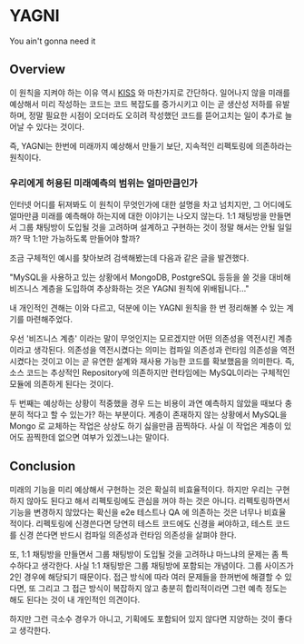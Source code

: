 # YAGNI

You ain't gonna need it

## Overview

이 원칙을 지켜야 하는 이유 역시 [KISS](./kiss.md) 와 마찬가지로 간단하다. 일어나지 않을 미래를 예상해서 미리 작성하는 코드는
코드 복잡도를 증가시키고 이는 곧 생산성 저하를 유발하며, 정말 필요한 시점이 오더라도 오히려 작성했던 코드를 뜯어고치는 일이 추가로 늘어날 수 있다는 것이다.

즉, YAGNI는 한번에 미래까지 예상해서 만들기 보단, 지속적인 리펙토링에 의존하라는 원칙이다.

### 우리에게 허용된 미래예측의 범위는 얼마만큼인가

인터넷 어디를 뒤져봐도 이 원칙이 무엇인가에 대한 설명을 차고 넘치지만, 그 어디에도 얼마만큼 미래를 예측해야 하는지에
대한 이야기는 나오지 않는다. 1:1 채팅방을 만들면서 그룹 채팅방이 도입될 것을 고려하며 설계하고 구현하는 것이 정말 해서는 안될 일일까?
딱 1:1만 가능하도록 만들어야 할까?

조금 구체적인 예시를 찾아보려 검색해봤는데 다음과 같은 글을 발견했다.

"MySQL을 사용하고 있는 상황에서 MongoDB, PostgreSQL 등등을 쓸 것을 대비해 비즈니스 계층을 도입하여 추상화하는 것은
YAGNI 원칙에 위배됩니다..." 

내 개인적인 견해는 이와 다르고, 덕분에 이는 YAGNI 원칙을 한 번 정리해볼 수 있는 계기를 마련해주었다.

우선 '비즈니스 계층' 이라는 말이 무엇인지는 모르겠지만 어떤 의존성을 역전시킨 계층이라고 생각된다.
의존성을 역전시켰다는 의미는 컴파일 의존성과 런타임 의존성을 역전시켰다는 것이고 이는 곧 유연한 설계와 재사용 가능한 코드를 확보했음을 의미한다.
즉, 소스 코드는 추상적인 Repository에 의존하지만 런타임에는 MySQL이라는 구체적인 모듈에 의존하게 된다는 것이다.

두 번째는 예상하는 상황이 적중했을 경우 드는 비용이 과연 예측하지 않았을 때보다 충분히 적다고 할 수 있는가? 하는 부분이다.
계층이 존재하지 않는 상황에서 MySQL을 Mongo 로 교체하는 작업은 상상도 하기 싫을만큼 끔찍하다. 사실 이 작업은 계층이 있어도 끔찍한데 없으면
여부가 있겠느냐는 말이다.

## Conclusion

미래의 기능을 미리 예상해서 구현하는 것은 확실히 비효율적이다. 하지만 우리는 구현하지 않아도 된다고 해서 리펙토링에도 관심을 꺼야 하는 것은 아니다.
리펙토링하면서 기능을 변경하지 않았다는 확신을 e2e 테스트나 QA 에 의존하는 것은 너무나 비효율 적이다. 리펙토링에 신경쓴다면
당연히 테스트 코드에도 신경을 써야하고, 테스트 코드를 신경 쓴다면 반드시 컴파일 의존성과 런타임 의존성을 살펴야 한다.

또, 1:1 채팅방을 만들면서 그룹 채팅방이 도입될 것을 고려하냐 마느냐의 문제는 좀 특수하다고 생각한다.
사실 1:1 채팅방은 그룹 채팅방에 포함되는 개념이다. 그룹 사이즈가 2인 경우에 해당되기 때문이다. 접근 방식에 따라
여러 문제들을 한꺼번에 해결할 수 있다면, 또 그리고 그 접근 방식이 복잡하지 않고 충분히 합리적이라면
그런 예측 정도는 해도 된다는 것이 내 개인적인 의견이다.

하지만 그런 극소수 경우가 아니고, 기획에도 포함되어 있지 않다면 지양하는 것이 좋다고 생각한다.
